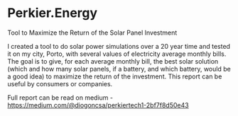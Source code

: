# Perkier.Energy
Tool to Maximize the Return of the Solar Panel Investment

I created a tool to do solar power simulations over a 20 year time and tested it on my city, Porto, with several values of electricity average monthly bills. The goal is to give, for each average monthly bill, the best solar solution (which and how many solar panels, if a battery, and which battery, would be a good idea) to maximize the return of the investment.
This report can be useful by consumers or companies.

Full report can be read on medium - https://medium.com/@diogoncsa/perkiertech1-2bf7f8d50e43
